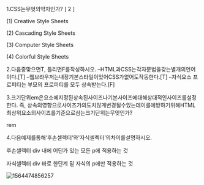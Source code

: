 1.CSS는무엇의약자인가? [ 2 ]

(1) Creative Style Sheets

(2) Cascading Style Sheets

(3) Computer Style Sheets

(4) Colorful Style Sheets



2.다음중맞으면T, 틀리면F를작성하시오.
–HTML과CSS는각자문법을갖는별개의언어이다.[T]
–웹브라우저는내장기본스타일이있어CSS가없어도작동한다.[T]
–자식요소 프로퍼티는 부모의 프로퍼티를 모두 상속받는다.[F]



3.크기단위em은요소에지정된상속된사이즈나기본사이즈에대해상대적인사이즈를설정한다. 즉, 상속의영향으로사이즈가의도치않게변경될수있는데이를예방하기위해HTML 최상위요소의사이즈를기준으로삼는크기단위는무엇인가?

rem



4.다음예제를통해‘후손셀렉터’와'자식셀렉터’의차이를설명하시오.

후손셀렉터 div 내에 어딘가 있는 모든 p에 적용하는 것

자식셀렉터 div 바로 한단계 밑 자식의 p에만 적용하는 것

![1564474856257](C:\Users\student\AppData\Roaming\Typora\typora-user-images\1564474856257.png)